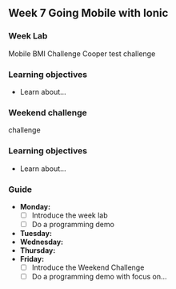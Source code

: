 ## Week 7 Going Mobile with Ionic
### Week Lab
Mobile BMI Challenge
Cooper test challenge

### Learning objectives
* Learn about...

### Weekend challenge
challenge

### Learning objectives
* Learn about...

### Guide
- **Monday:**
  - [ ] Introduce the week lab
  - [ ] Do a programming demo
- **Tuesday:**
- **Wednesday:**
- **Thursday:**
- **Friday:**
  - [ ] Introduce the Weekend Challenge
  - [ ] Do a programming demo with focus on...
